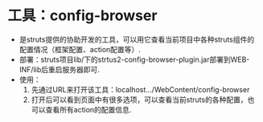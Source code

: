 # 工具：config-browser

- 是struts提供的协助开发的工具，可以用它查看当前项目中各种struts组件的配置情况（框架配置、action配置等）.
- 部署：struts项目lib/下的strtus2-config-browser-plugin.jar部署到WEB-INF/lib后重启服务器即可.
- 使用：
  1. 先通过URL来打开该工具：localhost.../WebContent/config-browser
  2. 打开后可以看到页面中有很多选项，可以查看当前struts的各种配置，也可以查看所有action的配置信息.
